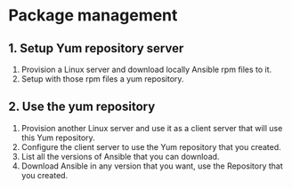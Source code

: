 # Package management
## 1. Setup Yum repository server
1. Provision a Linux server and download locally Ansible rpm files to it.
2. Setup with those rpm files a yum repository.
## 2.  Use the yum repository
1. Provision another Linux server and use it as a client server that will use this Yum repository.
2. Configure the client server to use the Yum repository that you created.
3. List all the versions of Ansible that you can download.
4. Download Ansible in any version that you want, use the Repository that you created.